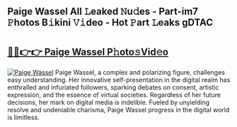 ## Paige Wassel All 𝙻eaked 𝙽u𝚍es - Part-im7 𝙿hotos B𝚒kini 𝚅𝚒deo - Hot 𝙿art 𝙻eaks gDTAC

# <h2><a href="http://ld7h2xl.urlbe.top/?page=Paige+Wassel">🔗🔗👉👉 Paige Wassel P𝚑oto𝚜Vid𝚎o</a></h2>

[![Paige Wassel](https://i.imgur.com/eBuTRDB.gif)](http://ld7h2xl.urlbe.top/?page=Paige+Wassel)
Paige Wassel, a complex and polarizing figure, challenges easy understanding. Her innovative self-presentation in the digital realm has enthralled and infuriated followers, sparking debates on consent, artistic expression, and the essence of virtual societies. Regardless of her future decisions, her mark on digital media is indelible. Fueled by unyielding resolve and undeniable charisma, Paige Wassel progress in the digital world is limitless.
